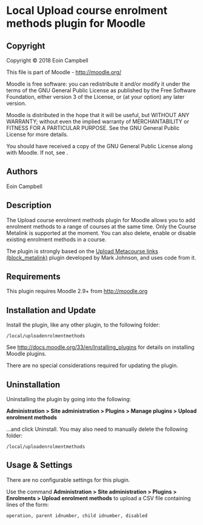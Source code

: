 Local Upload course enrolment methods plugin for Moodle
=======================================================

Copyright
---------
Copyright © 2018 Eoin Campbell

This file is part of Moodle - http://moodle.org/

Moodle is free software: you can redistribute it and/or modify
it under the terms of the GNU General Public License as published by
the Free Software Foundation, either version 3 of the License, or
(at your option) any later version.

Moodle is distributed in the hope that it will be useful,
but WITHOUT ANY WARRANTY; without even the implied warranty of
MERCHANTABILITY or FITNESS FOR A PARTICULAR PURPOSE.  See the
GNU General Public License for more details.

You should have received a copy of the GNU General Public License
along with Moodle.  If not, see .

Authors
-------
Eoin Campbell

Description
-----------
The Upload course enrolment methods plugin for Moodle allows you to add 
enrolment methods to a range of courses at the same time. Only the Course Metalink
is supported at the moment. You can also delete, enable or disable existing enrolment 
methods in a course. 

The plugin is strongly based on the [Upload Metacourse links (block_metalink)](https://moodle.org/plugins/block_metalink) plugin developed by Mark Johnson, and uses code from it.

Requirements
------------
This plugin requires Moodle 2.9+ from http://moodle.org


Installation and Update
-----------------------
Install the plugin, like any other plugin, to the following folder:

    /local/uploadenrolmentmethods

See http://docs.moodle.org/33/en/Installing_plugins for details on installing Moodle plugins.

There are no special considerations required for updating the plugin.

Uninstallation
--------------
Uninstalling the plugin by going into the following:

__Administration &gt; Site administration &gt; Plugins &gt; Manage plugins &gt; Upload enrolment methods__

...and click Uninstall. You may also need to manually delete the following folder:

    /local/uploadenrolmentmethods

Usage &amp; Settings
----------------
There are no configurable settings for this plugin.

Use the command __Administration &gt; Site administration &gt; Plugins &gt; Enrolments &gt; Upload enrolment methods__
to upload a CSV file containing lines of the form:

    operation, parent idnumber, child idnumber, disabled
